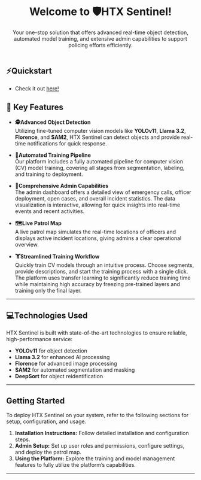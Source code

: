 <h1 align="center">
  <br/>
  Welcome to 🛡️HTX Sentinel!
</h1>
<p align="center"> Your one-stop solution that offers advanced real-time object detection, automated model training, and extensive admin capabilities to support policing efforts efficiently.
<br/><br/>
</p>

## ⚡Quickstart
- Check it out [here!](https://htx-hackx.vercel.app/)


## 🔑 Key Features

- **🕵️Advanced Object Detection**  
  Utilizing fine-tuned computer vision models like **YOLOv11**, **Llama 3.2**, **Florence**, and **SAM2**, HTX Sentinel can detect objects and provide real-time notifications for quick response.

- **🤖Automated Training Pipeline**  
  Our platform includes a fully automated pipeline for computer vision (CV) model training, covering all stages from segmentation, labeling, and training to deployment.

- **🧠Comprehensive Admin Capabilities**  
  The admin dashboard offers a detailed view of emergency calls, officer deployment, open cases, and overall incident statistics. The data visualization is interactive, allowing for quick insights into real-time events and recent activities.

- **🗺️Live Patrol Map**  
  A live patrol map simulates the real-time locations of officers and displays active incident locations, giving admins a clear operational overview.

- **🏋️Streamlined Training Workflow**  
  Quickly train CV models through an intuitive process. Choose segments, provide descriptions, and start the training process with a single click. The platform uses transfer learning to significantly reduce training time while maintaining high accuracy by freezing pre-trained layers and training only the final layer.

---

## 💻Technologies Used

HTX Sentinel is built with state-of-the-art technologies to ensure reliable, high-performance service:
- **YOLOv11** for object detection
- **Llama 3.2** for enhanced AI processing
- **Florence** for advanced image processing
- **SAM2** for automated segmentation and masking
- **DeepSort** for object reidentification

---

## Getting Started

To deploy HTX Sentinel on your system, refer to the following sections for setup, configuration, and usage.

1. **Installation Instructions:** Follow detailed installation and configuration steps.
2. **Admin Setup:** Set up user roles and permissions, configure settings, and deploy the patrol map.
3. **Using the Platform:** Explore the training and model management features to fully utilize the platform’s capabilities.

---

